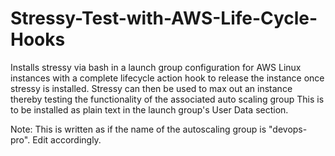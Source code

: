 # Stressy-Test-with-AWS-Life-Cycle-Hooks
Installs stressy via bash in a launch group configuration for AWS Linux instances with a complete lifecycle action hook to release the instance once stressy is installed. Stressy can then be used to max out an instance thereby testing the functionality of the associated auto scaling group
This is to be installed as plain text in the launch group's User Data section. 

Note: This is written as if the name of the autoscaling group is "devops-pro". Edit accordingly.
